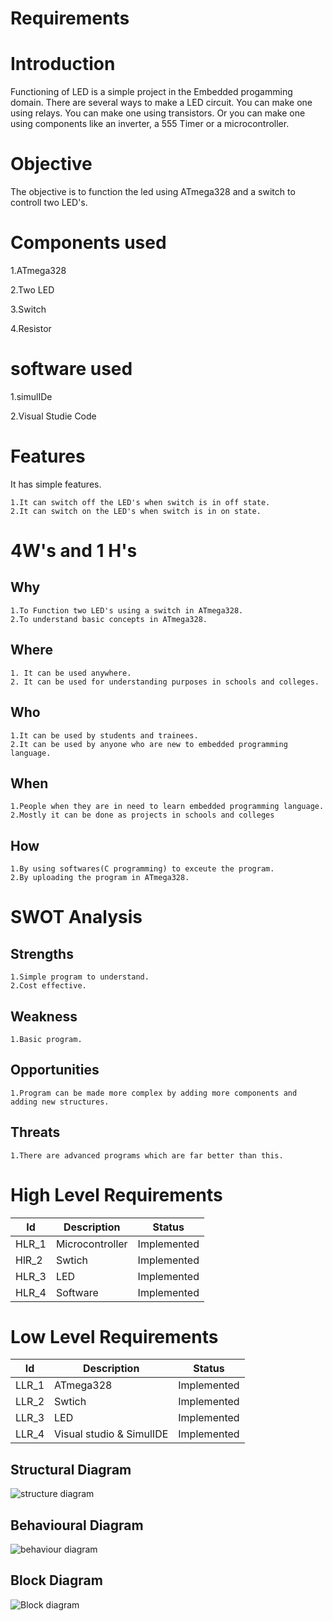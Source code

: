 # Requirements
# Introduction
   Functioning of LED is a simple project in the Embedded progamming domain. There are several ways to make a LED circuit. You can make one using relays. You can        make one using transistors. Or you can make one using components like an inverter, a 555 Timer or a microcontroller. 
# Objective
   The objective is to function the led using ATmega328 and a switch to controll two LED's.
# Components used
1.ATmega328   

2.Two LED 

3.Switch

4.Resistor
# software used
1.simulIDe

2.Visual Studie Code


# Features
   It has simple features.
       
    1.It can switch off the LED's when switch is in off state.
    2.It can switch on the LED's when switch is in on state.
# 4W's and 1 H's
   ## Why
    1.To Function two LED's using a switch in ATmega328.
    2.To understand basic concepts in ATmega328.
   ## Where
    1. It can be used anywhere.
    2. It can be used for understanding purposes in schools and colleges.
   ## Who
    1.It can be used by students and trainees.
    2.It can be used by anyone who are new to embedded programming language.
   ## When
    1.People when they are in need to learn embedded programming language.
    2.Mostly it can be done as projects in schools and colleges 
   ## How
    1.By using softwares(C programming) to exceute the program.
    2.By uploading the program in ATmega328.
# SWOT Analysis
   ## Strengths
    1.Simple program to understand.
    2.Cost effective.
   ## Weakness
    1.Basic program.
   ## Opportunities
    1.Program can be made more complex by adding more components and adding new structures.
   ## Threats
    1.There are advanced programs which are far better than this.
# High Level Requirements
| Id    	| Description     	| Status      	|
|-------	|-----------------	|-------------	|
| HLR_1 	| Microcontroller 	| Implemented 	|
| HlR_2 	| Swtich          	| Implemented 	|
| HLR_3 	| LED         	| Implemented 	|
| HLR_4 	| Software        	| Implemented 	|
# Low Level Requirements
| Id    	| Description              	| Status      	|
|-------	|--------------------------	|-------------	|
| LLR_1 	| ATmega328                	| Implemented 	|
| LLR_2 	| Swtich                   	| Implemented 	|
| LLR_3 	| LED                  	| Implemented 	|
| LLR_4 	| Visual studio & SimulIDE 	| Implemented 	|
## Structural Diagram
![structure diagram](https://user-images.githubusercontent.com/88477015/144402386-2e08c33d-bb4a-4887-aeea-db8bd606ea81.png)

## Behavioural Diagram
![behaviour diagram](https://user-images.githubusercontent.com/88477015/144402473-94d49243-78ba-47e8-b9a1-700471040ec1.png)

## Block Diagram
![Block diagram](https://user-images.githubusercontent.com/88477015/144402543-26b179ca-5056-4ea1-a1c7-6ef9d54e76f0.png)
